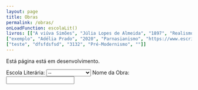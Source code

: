 ```yaml
---
layout: page
title: Obras
permalink: /obras/
onLoadFunction: escolaLit()
livros: [["A viúva Simões", "Júlia Lopes de Almeida", "1897", "Realismo", "https://images-na.ssl-images-amazon.com/images/I/41LokrPE6jL._SX311_BO1,204,203,200_.jpg"],
["exemplo", "Adélia Prado", "2020", "Parnasianismo", "https://www.escritas.org/autores/adelia-prado.jpg"],
["teste", "dfsfdsfsd", "3132", "Pré-Modernismo", ""]]
---
```


Está página está em desenvolvimento.

<script>
var obras = [];
{% for livro in page.livros %}
obras[{{ forloop.index0 }}] = {titulo:"{{ livro[0] }}", autora:"{{ livro[1] }}", ano:"{{ livro[2] }}", escola:"{{ livro[3] }}", imagem:"{{ livro[4] }}", link:"{{ livro[0] | slugify: "latin"}}"};
{% endfor %}

var obrasMesmo = [];

function search()
{
	obrasMesmo = []
	var searchBar = document.getElementById("termo");
	var termo = searchBar.value;
    	for(i in obras)
    	{
    		if(obras[i].titulo.includes(termo))
        	{
        		obrasMesmo[obrasMesmo.length] = obras[i];
        	}
    	}
	escolaLit();
}

function escolaLit() {
  var escolaOptions = document.getElementById("filtros");
  var escola = escolaOptions.options[escolaOptions.selectedIndex].text;
  document.getElementById("demo").innerHTML = "";
  
  for (i in obrasMesmo)
  {
  	if(escola != "--" && obrasMesmo[i].escola != escola) continue;
    document.getElementById("demo").innerHTML += 
    '<div class="bookpreview">'+
	'<div class="row">'+
    '<div class="columncapatwo"><img src=' + obrasMesmo[i].imagem + '> </div>'+
    '<div class="columntwo">'+
    '<b style="font-weight:900;font-size:25px">' + obrasMesmo[i].titulo + '</b><br>' +
    '<tag style="color:#505050;font-size:16px"><i><b>' + obrasMesmo[i].autora + '</b> - ' + obrasMesmo[i].ano + '</i></tag><br><br>' +
    '<button class="button" onclick=\'window.open("{{ site.url }}obras/' + obrasMesmo[i].link + '", "_blank")\'>Conferir Obra</button>'+
    '</div></div></div>';
  }
}
</script>
<form>
Escola Literária:
<select id="filtros" onload="escolaLit()" onchange="search()">
  <option>--</option>
  <option>Realismo</option>
  <option>Parnasianismo</option>
  <option>Pré-Modernismo</option>
</select>
Nome da Obra:
<input type="text" id="termo" value="" oninput="search()"><br>
</form>
<p id="demo"></p>
